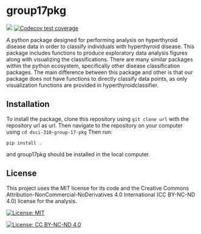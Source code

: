 # group17pkg

<!-- badges: start -->
![](https://github.com/DSCI-310/dsci-310-group-17-pkg/actions/workflows/test-coverage.yaml/badge.svg)
[![Codecov test
coverage](https://codecov.io/gh/DSCI-310/dsci-310-group-17-pkg/branch/main/graph/badge.svg)](https://app.codecov.io/gh/DSCI-310/dsci-310-group-17-pkg?branch=main)
<!-- badges: end -->


A python package designed for performing analysis on hyperthyroid disease data in order to classify individuals with hyperthyroid disease. This package includes functions to produce exploratory data analysis figures along with visualizing the classifications. There are many similar packages within the python ecosystem, specifically other disease classification packages. The main difference between this package and other is that our package does not have functions to directly classify data points, as only visualization functions are provided in hyperthyroidclassifier. 

## Installation
To install the package, clone this repository using `git clone url` with the repository url as url. 
Then navigate to the repository on your computer using `cd dsci-310-group-17-pkg`
Then run: 
```
pip install .
```
and group17pkg should be installed in the local computer. 

## License
This project uses the MIT license for its code and the Creative Commons Attribution-NonCommercial-NoDerivatives 4.0 International (CC BY-NC-ND 4.0) license for the analysis.

[![License: MIT](https://img.shields.io/badge/License-MIT-yellow.svg)](https://opensource.org/licenses/MIT)

[![License: CC BY-NC-ND 4.0](https://img.shields.io/badge/License-CC_BY--NC--ND_4.0-lightgrey.svg)](https://creativecommons.org/licenses/by-nc-nd/4.0/)
